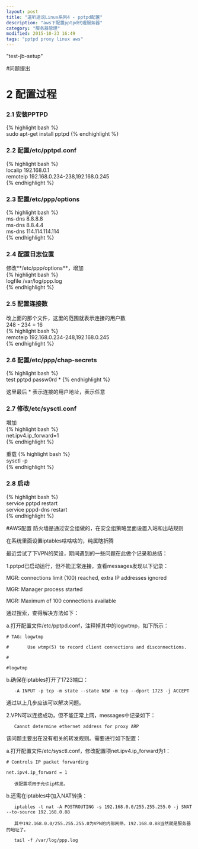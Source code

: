 ```yaml
---
layout: post
title: "道听途说Linux系列4 - pptpd配置"
description: "aws下配置pptpd代理服务器"
category: "服务器管理"
modified: 2015-10-23 16:49
tags: "pptpd proxy linux aws"
---
```

"test-jb-setup"

#问题提出

# 2 配置过程

### 2.1 安装PPTPD
{% highlight bash %}   
sudo apt-get install pptpd
{% endhighlight %}

### 2.2 配置/etc/pptpd.conf
{% highlight bash %}   
localip 192.168.0.1  
remoteip 192.168.0.234-238,192.168.0.245  
{% endhighlight %}

### 2.3 配置/etc/ppp/options
{% highlight bash %}   
ms-dns 8.8.8.8  
ms-dns 8.8.4.4  
ms-dns 114.114.114.114  
{% endhighlight %}

### 2.4 配置日志位置

修改**/etc/ppp/options**，增加  
{% highlight bash %}   
logfile /var/log/ppp.log  
{% endhighlight %}

### 2.5 配置连接数
改上面的那个文件，这里的范围就表示连接的用户数  
248 - 234 = 16    
{% highlight bash %}   
remoteip 192.168.0.234-248,192.168.0.245  
{% endhighlight %}

### 2.6 配置/etc/ppp/chap-secrets
{% highlight bash %}   
test pptpd passw0rd * 
{% endhighlight %}

这里最后 * 表示连接的用户地址，表示任意

### 2.7 修改/etc/sysctl.conf
增加  
{% highlight bash %}   
net.ipv4.ip_forward=1  
{% endhighlight %}

重载
{% highlight bash %}   
sysctl -p  
{% endhighlight %}

### 2.8 启动
{% highlight bash %}   
service pptpd restart  
service pppd-dns restart  
{% endhighlight %}

#AWS配置
防火墙是通过安全组做的，在安全组策略里面设置入站和出站规则

在系统里面设置iptables啥啥啥的，纯属瞎折腾



最近尝试了下VPN的架设，期间遇到的一些问题在此做个记录和总结：

1.pptpd已启动运行，但不能正常连接，查看messages发现以下记录：


MGR: connections limit (100) reached, extra IP addresses ignored

MGR: Manager process started

MGR: Maximum of 100 connections available

   通过搜索，查得解决方法如下：

   a.打开配置文件/etc/pptpd.conf，注释掉其中的logwtmp，如下所示：


    # TAG: logwtmp

    #       Use wtmp(5) to record client connections and disconnections.

    #

    #logwtmp

   b.确保在iptables打开了1723端口：

       -A INPUT -p tcp -m state --state NEW -m tcp --dport 1723 -j ACCEPT

   通过以上几步应该可以解决问题。



2.VPN可以连接成功，但不能正常上网，messages中记录如下：

       Cannot determine ethernet address for proxy ARP

   该问题主要出在没有相关的转发规则。需要进行如下配置：

   a.打开配置文件/etc/sysctl.conf，修改配置项net.ipv4.ip_forward为1：    

    # Controls IP packet forwarding

    net.ipv4.ip_forward = 1

       该配置项用于允许ip转发。

   b.还需在iptables中加入NAT转换：

       iptables -t nat -A POSTROUTING -s 192.168.0.0/255.255.255.0 -j SNAT --to-source 192.168.0.88

       其中192.168.0.0/255.255.255.0为VPN的内部网络，192.168.0.88当然就是服务器的地址了。
       
       tail -f /var/log/ppp.log